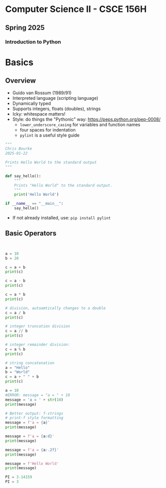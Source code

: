 # Computer Science II - CSCE 156H
## Spring 2025
### Introduction to Python

# Basics

## Overview

* Guido van Rossum (1989/91)
* Interpreted language (scripting language)
* Dynamically typed
* Supports integers, floats (doubles), strings
* Icky: whitespace matters!
* Style: do things the "Pythonic" way: https://peps.python.org/pep-0008/
  * `lower_underscore_casing` for variables and function names
  * four spaces for indentation
  * `pylint` is a useful style guide

```python
"""
Chris Bourke
2025-01-22

Prints Hello World to the standard output
"""

def say_hello():
    """
    Prints "Hello World" to the standard output.
    """
    print('Hello World')

if __name__ == "__main__":
    say_hello()
```

* If not already installed, use: `pip install pylint`

## Basic Operators

```python


a = 10
b = 20

c = a + b
print(c)

c = a - b
print(c)

c = a * b
print(c)

# division, autoamtically changes to a double
c = a / b
print(c)

# integer truncation division
c = a // b
print(c)

# integer remainder division:
c = a % b
print(c)

# string concatenation
a = "Hello"
b = "World"
c = a + " " + b
print(c)

a = 10
#ERROR: message = "a = " + 10
message = 'a = ' + str(10)
print(message)

# Better output: f-strings
# print-f style formatting
message = f'a = {a}'
print(message)

message = f'a = {a:d}'
print(message)

message = f'a = {a:.2f}'
print(message)

message = f'Hello World'
print(message)

PI = 3.14159
PI = 3

```

```text










```
